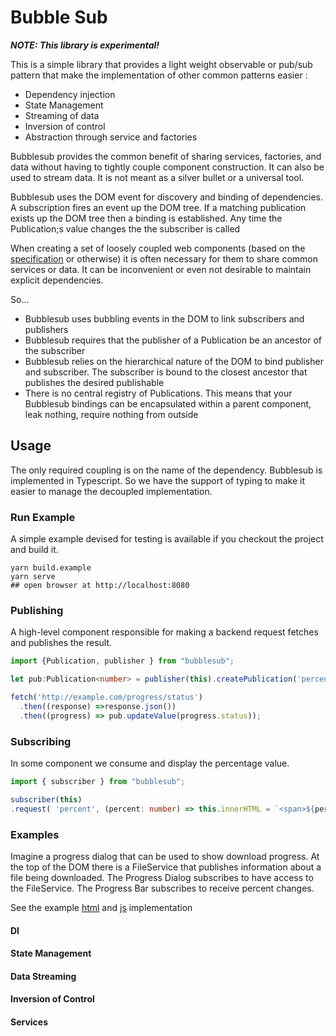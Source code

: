 # Bubble Sub

***NOTE: This library is experimental!***

This is a simple library that provides a light weight observable or pub/sub pattern that make the implementation of other common patterns easier :

* Dependency injection
* State Management
* Streaming of data
* Inversion of control
* Abstraction through service and factories

Bubblesub provides the common benefit of sharing services, factories, and data without having to tightly couple component construction. It can also be used to stream data. It is not meant as a silver bullet or a universal tool.

Bubblesub uses the DOM event for discovery and binding of dependencies. A subscription fires an event up the DOM tree. If a matching publication exists up the DOM tree then a binding is established. Any time the Publication;s value changes the the subscriber is called 

When creating a set of loosely coupled web components (based on the [specification](https://developer.mozilla.org/en-US/docs/Web/Web_Components) or otherwise) it is often necessary for them to share common services or data. It can be inconvenient or even not desirable to maintain explicit dependencies.

So...
* Bubblesub uses bubbling events in the DOM to link subscribers and publishers
* Bubblesub requires that the publisher of a Publication be an ancestor of the subscriber
* Bubblesub relies on the hierarchical nature of the DOM to bind publisher and subscriber. The subscriber is bound to the closest ancestor that publishes the desired publishable
* There is no central registry of Publications. This means that your Bubblesub bindings can be encapsulated within a parent component, leak nothing, require nothing from outside
 

## Usage

The only required coupling is on the name of the dependency. Bubblesub is implemented in Typescript. So we have the support of typing to make it easier to manage the decoupled implementation.

### Run Example

A simple example devised for testing is available if you checkout the project and build it.

```shell script
yarn build.example
yarn serve
## open browser at http://localhost:8080
```

### Publishing

A high-level component responsible for making a backend request fetches and publishes the result.  

```typescript
import {Publication, publisher } from "bubblesub"; 

let pub:Publication<number> = publisher(this).createPublication('percent', 0)

fetch('http://example.com/progress/status')
  .then((response) =>response.json())
  .then((progress) => pub.updateValue(progress.status));

```

### Subscribing

In some component we consume and display the percentage value.

```typescript
import { subscriber } from "bubblesub";

subscriber(this)
.request( 'percent', (percent: number) => this.innerHTML = `<span>${percent}</span>` )
```   

### Examples

Imagine a progress dialog that can be used to show download progress. At the top of the DOM there is a FileService that publishes information about a file being downloaded. The Progress Dialog subscribes to have access to the FileService. The Progress Bar subscribes to receive percent changes. 

See the example [html](example.html) and [js](src/example) implementation

#### DI

#### State Management

#### Data Streaming

#### Inversion of Control

#### Services
